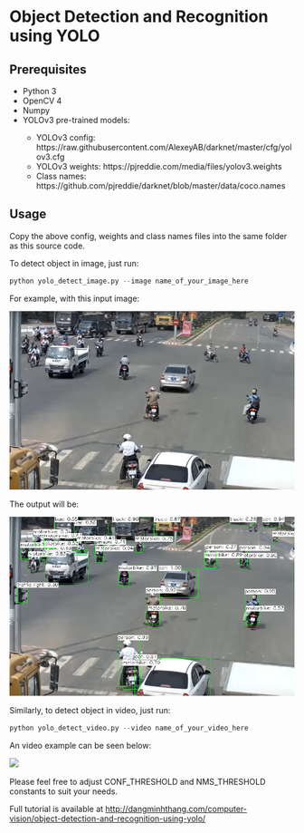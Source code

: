 # Object Detection and Recognition using YOLO

## Prerequisites

<ul>
<li>Python 3</li>
<li>OpenCV 4</li>
<li>Numpy</li>
<li>YOLOv3 pre-trained models:</li>
  <ul>
  <li>YOLOv3 config: https://raw.githubusercontent.com/AlexeyAB/darknet/master/cfg/yolov3.cfg</li>
  <li>YOLOv3 weights: https://pjreddie.com/media/files/yolov3.weights</li>
  <li>Class names: https://github.com/pjreddie/darknet/blob/master/data/coco.names</li>
  </ul>
</ul>

## Usage

Copy the above config, weights and class names files into the same folder as this source code.

To detect object in image, just run:

```Python
python yolo_detect_image.py --image name_of_your_image_here
```

For example, with this input image:

<img src="https://github.com/minhthangdang/minhthangdang.github.io/blob/master/YOLO-example.png?raw=true" alt="YOLO input image" title="YOLO input image">
<br>

The output will be:

<img src="https://github.com/minhthangdang/minhthangdang.github.io/blob/master/YOLO-output.png?raw=true" alt="YOLO input image" title="YOLO input image">
<br>

Similarly, to detect object in video, just run:

```python
python yolo_detect_video.py --video name_of_your_video_here
```

An video example can be seen below:

[![](http://img.youtube.com/vi/5Zt7ohK2Rjk/0.jpg)](http://www.youtube.com/watch?v=5Zt7ohK2Rjk "")

Please feel free to adjust CONF_THRESHOLD and NMS_THRESHOLD constants to suit your needs.

Full tutorial is available at http://dangminhthang.com/computer-vision/object-detection-and-recognition-using-yolo/
